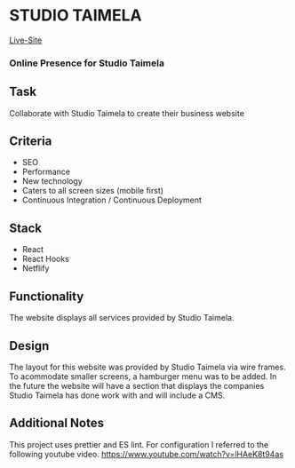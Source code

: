 # STUDIO TAIMELA #

[Live-Site](http://studiotaimela.com "Named link title")

### Online Presence for Studio Taimela

## Task
Collaborate with Studio Taimela to create their business website

## Criteria
* SEO
* Performance
* New technology
* Caters to all screen sizes (mobile first)
* Continuous Integration / Continuous Deployment

 ## Stack
 * React
 * React Hooks
 * Netflify

 ## Functionality
The website displays all services provided by Studio Taimela.

## Design
The layout for this website was provided by Studio Taimela via wire frames.  To acommodate smaller screens, a hamburger menu was to be added.  In the future the website will have a section that displays the companies Studio Taimela has done work with and will include a CMS.

## Additional Notes
This project uses prettier and ES lint.  For configuration I referred to the following youtube video.  https://www.youtube.com/watch?v=lHAeK8t94as